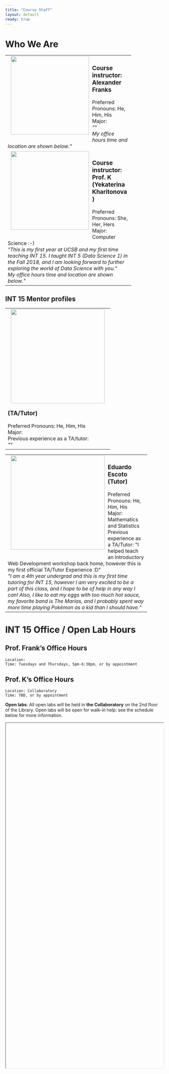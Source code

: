 ```yaml
---
title: "Course Staff"
layout: default
ready: true
---
```


# Who We Are<a name="staff"></a>

<table style="width:80%">
<tr>
  <td>
  <img src="/s19/info/mentorPhotos/Alex-Franks.png"  width="250px"  alt="" style="float: left; margin: 0px 10px 20px 10px;">
  <h3> Course instructor: Alexander Franks</h3>
  Preferred Pronouns: He, Him, His<br/>
  Major: <br/>
  <i> "" </i><br/>
  <i>My office hours time and location are shown below."</i><br/>
  </td>
</tr>
<tr>
  <td>
  <img src="/s19/info/mentorPhotos/ykk.png"  width="250px"  alt="" style="float: left; margin: 0px 10px 20px 10px;">
  <h3> Course instructor: Prof. K (Yekaterina Kharitonova)</h3>
  Preferred Pronouns: She, Her, Hers<br/>
  Major: Computer Science :-)<br/>
  <i> "This is my first year at UCSB and my first time teaching INT 15. I taught INT 5 (Data Science 1) in the Fall 2018, and I am looking forward to further exploring the world of Data Science with you." </i><br/>
  <i>My office hours time and location are shown below."</i><br/>
  </td>
</tr>
</table>

## INT 15 Mentor profiles

<table style="width:90%">
<tr>
  <td>
  <img src="/s19/info/mentorPhotos/FirstName-LastName.png"  width="300px"  alt="" style="float: left; margin: 0px 10px 20px 10px;">
  <h3>(TA/Tutor)</h3>
    Preferred Pronouns: He, Him, His<br/>
    Major: <br/>
    Previous experience as a TA/tutor: <br/>
  <i> "" </i>
  </td>
</tr>
</table>

<table style="width:90%">
<tr>
  <td>
  <img src="/s19/info/mentorPhotos/eduardo-escoto.png"  width="300px"  alt="" style="float: left; margin: 0px 10px 20px 10px;">
  <h3>Eduardo Escoto (Tutor)</h3>
    Preferred Pronouns: He, Him, His<br/>
    Major: Mathematics and Statistics<br/>
    Previous experience as a TA/Tutor: "I helped teach an Introductory Web Development workshop back home, however this is my first official TA/Tutor Experience :D"<br/>
  <i>"I am a 4th year undergrad and this is my first time tutoring for INT 15, however I am very excited to be a part of this class, and I hope to be of help in any way I can! Also, I like to eat my eggs with too much hot sauce, my favorite band is The Marías, and I probably spent way more time playing Pokèmon as a kid than I should have."</i>
  </td>
</tr>
</table>

# INT 15 Office / Open Lab Hours

## Prof. Frank’s Office Hours

    Location: 
    Time: Tuesdays and Thursdays, 5pm-6:30pm, or by appointment

## Prof. K’s Office Hours

    Location: Collaboratory
    Time: TBD, or by appointment

**Open labs**: All open labs will be held in **the Collaboratory** on the 2nd floor of the Library. Open labs will be open for walk-in help: see the schedule below for more information.

<style>
iframe { width: 100%; height: 1100px; overflow: scroll; }  
</style>

<iframe src=""></iframe>